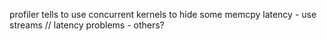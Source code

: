 profiler tells to use concurrent kernels to hide some memcpy latency - use streams // latency problems - others?